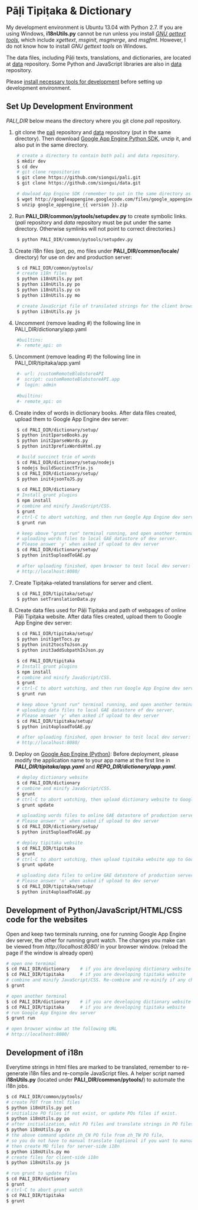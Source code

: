 # Pāḷi Tipiṭaka & Dictionary

My development environment is Ubuntu 13.04 with Python 2.7. If you are using Windows, <strong>i18nUtils.py</strong> cannot be run unless you install <em><a href="http://www.gnu.org/software/gettext/">GNU gettext tools</a></em>, which include <em>xgettext</em>, <em>msginit</em>, <em>msgmerge</em>, and <em>msgfmt</em>. However, I do not know how to install <em>GNU gettext tools</em> on Windows.

The data files, including Pāḷi texts, translations, and dictionaries, are located at [data](https://github.com/siongui/data) repository. Some Python and JavaScript libraries are also in [data](https://github.com/siongui/data) repository.

Please [install necessary tools for development](INSTALL_GAE.md) before setting up development environment.

## Set Up Development Environment

<i>PALI_DIR</i> below means the directory where you git clone <em>pali</em> repository.

1. git clone the [pali](https://github.com/siongui/pali) repository and [data](https://github.com/siongui/data) repository (put in the same directory). Then download [Google App Engine Python SDK](https://developers.google.com/appengine/downloads#Google_App_Engine_SDK_for_Python), unzip it, and also put in the same directory.
```bash
    # create a directory to contain both pali and data repository.
    $ mkdir dev
    $ cd dev
    # git clone repositories
    $ git clone https://github.com/siongui/pali.git
    $ git clone https://github.com/siongui/data.git

    # dowload App Engine SDK (remember to put in the same directory as git repositories)
    $ wget http://googleappengine.googlecode.com/files/google_appengine_{{ version }}.zip
    $ unzip google_appengine_{{ version }}.zip
```

2. Run <b>PALI_DIR/common/pytools/setupdev.py</b> to create symbolic links. (<em>pali</em> repository and <em>data</em> repository must be put under the same directory. Otherwise symlinks will not point to correct directories.)
```bash
    $ python PALI_DIR/common/pytools/setupdev.py
```

3. Create i18n files (pot, po, mo files under <strong>PALI_DIR/common/locale/</strong> directory) for use on dev and production server:
```bash
    $ cd PALI_DIR/common/pytools/
    # create i18n files
    $ python i18nUtils.py pot
    $ python i18nUtils.py po
    $ python i18nUtils.py cn
    $ python i18nUtils.py mo

    # create JavaScript file of translated strings for the client browser
    $ python i18nUtils.py js
```

4. Uncomment (remove leading #) the following line in PALI_DIR/dictionary/app.yaml
```bash
    #builtins:
    #- remote_api: on
```

5. Uncomment (remove leading #) the following line in PALI_DIR/tipitaka/app.yaml
```bash
    #- url: /customRemoteBlobstoreAPI
    #  script: customRemoteBlobstoreAPI.app
    #  login: admin
 
    #builtins:
    #- remote_api: on
```

6. Create index of words in dictionary books.
   After data files created, upload them to Google App Engine dev server:
```bash
    $ cd PALI_DIR/dictionary/setup/
    $ python init1parseBooks.py
    $ python init2parseWords.py
    $ python init3prefixWordsHtml.py

    # build succinct trie of words
    $ cd PALI_DIR/dictionary/setup/nodejs
    $ nodejs buildSuccinctTrie.js
    $ cd PALI_DIR/dictionary/setup/
    $ python init4jsonToJS.py

    $ cd PALI_DIR/dictionary
    # Install grunt plugins
    $ npm install
    # combine and minify JavaScript/CSS.
    $ grunt
    # ctrl-C to abort watching, and then run Google App Engine dev server.
    $ grunt run

    # keep above "grunt run" terminal running, and open another terminal
    # uploading words files to local GAE datastore of dev server.
    # Please answer 'y' when asked if upload to dev server
    $ cd PALI_DIR/dictionary/setup/
    $ python init5uploadToGAE.py

    # after uploading finished, open browser to test local dev server:
    # http://localhost:8080/
```

7. Create Tipiṭaka-related translations for server and client.
```bash
    $ cd PALI_DIR/tipitaka/setup/
    $ python setTranslationData.py
```

8. Create data files used for Pāḷi Tipiṭaka and path of webpages of online Pāḷi Tipiṭaka website.
   After data files created, upload them to Google App Engine dev server:
```bash
    $ cd PALI_DIR/tipitaka/setup/
    $ python init1getTocs.py
    $ python init2tocsToJson.py
    $ python init3addSubpathInJson.py

    $ cd PALI_DIR/tipitaka
    # Install grunt plugins
    $ npm install
    # combine and minify JavaScript/CSS.
    $ grunt
    # ctrl-C to abort watching, and then run Google App Engine dev server.
    $ grunt run

    # keep above "grunt run" terminal running, and open another terminal
    # uploading data files to local GAE datastore of dev server.
    # Please answer 'y' when asked if upload to dev server
    $ cd PALI_DIR/tipitaka/setup/
    $ python init4uploadToGAE.py

    # after uploading finished, open browser to test local dev server:
    # http://localhost:8080/
```

9. Deploy on [Google App Engine (Python)](https://developers.google.com/appengine/docs/python/gettingstartedpython27/uploading): Before deployment, please modify the application name to your app name at the first line in <i><b>PALI_DIR/tipitaka/app.yaml</b></i> and <i><b>REPO_DIR/dictionary/app.yaml</b></i>. 
```bash
    # deploy dictionary website
    $ cd PALI_DIR/dictionary
    # combine and minify JavaScript/CSS.
    $ grunt
    # ctrl-C to abort watching, then upload dictionary website to Google App Engine production server.
    $ grunt update

    # uploading words files to online GAE datastore of production server.
    # Please answer 'n' when asked if upload to dev server
    $ cd PALI_DIR/dictionary/setup/
    $ python init5uploadToGAE.py

    # deploy tipitaka website
    $ cd PALI_DIR/tipitaka
    $ grunt
    # ctrl-C to abort watching, then upload tipitaka website app to Google App Engine production server.
    $ grunt update

    # uploading data files to online GAE datastore of production server.
    # Please answer 'n' when asked if upload to dev server
    $ cd PALI_DIR/tipitaka/setup/
    $ python init4uploadToGAE.py
```

## Development of Python/JavaScript/HTML/CSS code for the websites

Open and keep two terminals running, one for running Google App Engine dev server, the other for running grunt watch. The changes you make can be viewed from <em>http://localhost:8080/</em> in your browser window. (reload the page if the window is already open)

```bash
# open one termimal
$ cd PALI_DIR/dictionary    # if you are developing dictionary website
$ cd PALI_DIR/tipitaka      # if you are developing tipitaka website
# combine and minify JavaScript/CSS. Re-combine and re-minify if any changes made.
$ grunt

# open another terminal
$ cd PALI_DIR/dictionary    # if you are developing dictionary website
$ cd PALI_DIR/tipitaka      # if you are developing tipitaka website
# run Google App Engine dev server
$ grunt run

# open browser window at the following URL
# http://localhost:8080/
```

## Development of i18n

Everytime strings in html files are marked to be translated, remember to re-generate i18n files and re-compile JavaScript files. A helper script named <b>i18nUtils.py</b> (located under <b>PALI_DIR/common/pytools/</b>) to automate the i18n jobs.

```bash
$ cd PALI_DIR/common/pytools/
# create POT from html files
$ python i18nUtils.py pot
# initialize PO files if not exist, or update POs files if exist.
$ python i18nUtils.py po
# after initialization, edit PO files and translate strings in PO files. Then
$ python i18nUtils.py cn
# the above command update zh_CN PO file from zh_TW PO file,
# so you do not have to manual translate (optional if you want to manually translate zh_CN PO file).
# then create MO files for server-side i18n
$ python i18nUtils.py mo
# create files for client-side i18n
$ python i18nUtils.py js

# run grunt to update files
$ cd PALI_DIR/dictionary
$ grunt
# ctrl-C to abort grunt watch
$ cd PALI_DIR/tipitaka
$ grunt
```

